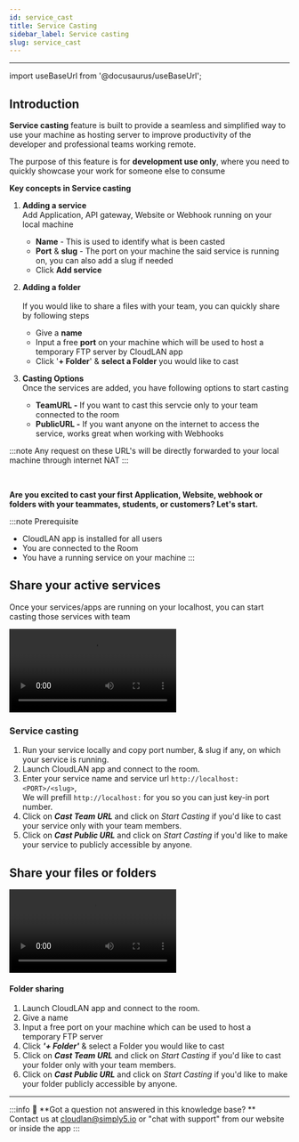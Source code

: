 ```yaml
---
id: service_cast
title: Service Casting
sidebar_label: Service casting
slug: service_cast
---
```


---

import useBaseUrl from '@docusaurus/useBaseUrl';

## **Introduction**
**Service casting** feature is built to provide a seamless and simplified way to use your machine as hosting server to improve productivity of the developer and professional teams working remote.

The purpose of this feature is for **development use only**, where you need to quickly showcase your work for someone else to consume

**Key concepts in Service casting**

1. **Adding a service** <br />
    Add Application, API gateway, Website or Webhook running on your local machine
    - **Name** - This is used to identify what is been casted
    - **Port** & **slug** - The port on your machine the said service is running on, you can also add a slug if needed 
    - Click **Add service** 
    
2. **Adding a folder** <br />    
    If you would like to share a files with your team, you can quickly share by following steps
     - Give a **name**
     - Input a free **port** on your machine which will be used to host a temporary FTP server by CloudLAN app
     - Click '**+ Folder**' & **select a Folder** you would like to cast
3. **Casting Options** <br />
    Once the services are added, you have following options to start casting
    - **TeamURL -**  If you want to cast this servcie only to your team connected to the room
    - **PublicURL -** If you want anyone on the internet to access the service, works great when working with Webhooks

:::note 
Any request on these URL's will be directly forwarded to your local machine through internet NAT
:::

<br />

**Are you excited to cast your first Application, Website, webhook or folders with your teammates, students, or customers? Let's start.**

:::note Prerequisite
- CloudLAN app is installed for all users
- You are connected to the Room
- You have a running service on your machine
:::
## **Share your active services**

Once your services/apps are running on your localhost, you can start casting those services with team 
<div className = "iframe_container">
   <video className="responsive-iframe" src={useBaseUrl("videos/Addig_service_cast.mp4")} title="Adding Service Cast" autoPlay="true" controls></video>
</div>

### Service casting
1. Run your service locally and copy port number, & slug if any, on which your service is running.
2. Launch CloudLAN app and connect to the room.
3. Enter your service name and service url `http://localhost:<PORT>/<slug>`, <br /> We will prefill `http://localhost:` for you so you can just key-in port number.
4. Click on ***Cast Team URL***  and click on *Start Casting* if you'd like to cast your service only with your team members.
5. Click on ***Cast Public URL***  and click on *Start Casting* if you'd like to make your service to publicly accessible by anyone.

## **Share your files or folders**
<div className = "iframe_container">
  <video className="responsive-iframe" src={useBaseUrl("videos/AddigFolderCast.mp4")} title="Sharing Folders" autoPlay="true" controls></video>
</div>

#### **Folder sharing**

1. Launch CloudLAN app and connect to the room.
2. Give a name
3. Input a free port on your machine which can be used to host a temporary FTP server
4. Click ***'+ Folder'*** & select a Folder you would like to cast
5. Click on ***Cast Team URL***  and click on *Start Casting* if you'd like to cast your folder only with your team members.
6. Click on ***Cast Public URL***  and click on *Start Casting* if you'd like to make your folder publicly accessible by anyone.

---
:::info
:information_desk_person: **Got a question not answered in this knowledge base? ** <br />
Contact us at [cloudlan@simply5.io](mailto:cloudlan@simply5.io) or "chat with support" from our website or inside the app
:::